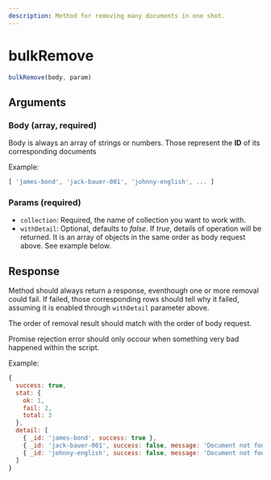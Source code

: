 ```yaml
---
description: Method for removing many documents in one shot.
---
```


# bulkRemove

```javascript
bulkRemove(body, param)
```

## Arguments

### Body \(array, required\)

Body is always an array of strings or numbers. Those represent the **ID** of its corresponding documents

Example:

```javascript
[ 'james-bond', 'jack-bauer-001', 'johnny-english', ... ]
```

### Params \(required\)

* `collection`: Required, the name of collection you want to work with.
* `withDetail`: Optional, defaults to _false_. If _true_, details of operation will be returned. It is an array of objects in the same order as body request above. See example below.

## Response

Method should always return a response, eventhough one or more removal could fail. If failed, those corresponding rows should tell why it failed, assuming it is enabled through `withDetail` parameter above.

The order of removal result should match with the order of body request.

Promise rejection error should only occour when something very bad happened within the script.

Example:

```javascript
{
  success: true,
  stat: {
    ok: 1,
    fail: 2,
    total: 3
  },
  detail: [
    { _id: 'james-bond', success: true },
    { _id: 'jack-bauer-001', success: false, message: 'Document not found' },
    { _id: 'johnny-english', success: false, message: 'Document not found' }
  ]
}
```

